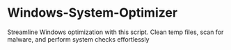 # Windows-System-Optimizer
Streamline Windows optimization with this script. Clean temp files, scan for malware, and perform system checks effortlessly

